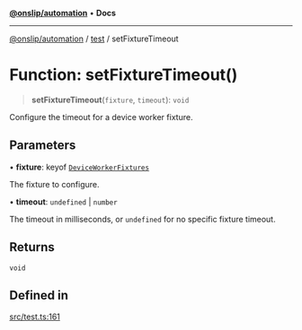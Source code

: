 [**@onslip/automation**](../../README.md) • **Docs**

***

[@onslip/automation](../../README.md) / [test](../README.md) / setFixtureTimeout

# Function: setFixtureTimeout()

> **setFixtureTimeout**(`fixture`, `timeout`): `void`

Configure the timeout for a device worker fixture.

## Parameters

• **fixture**: keyof [`DeviceWorkerFixtures`](../interfaces/DeviceWorkerFixtures.md)

The fixture to configure.

• **timeout**: `undefined` \| `number`

The timeout in milliseconds, or `undefined` for no specific fixture timeout.

## Returns

`void`

## Defined in

[src/test.ts:161](https://github.com/Onslip/automation/blob/13befc40996d96bb2935315b372b921212adc8b4/src/test.ts#L161)
